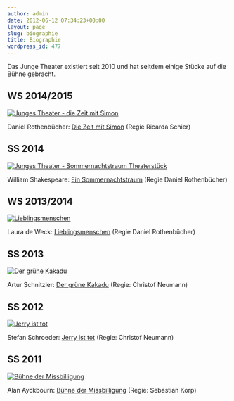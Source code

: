 ```yaml
---
author: admin
date: 2012-06-12 07:34:23+00:00
layout: page
slug: biographie
title: Biographie
wordpress_id: 477
---
```


Das Junge Theater existiert seit 2010 und hat seitdem einige Stücke auf die Bühne gebracht.

## WS 2014/2015

[![Junges Theater - die Zeit mit Simon](https://www.agv-muenchen.de/wp-content/uploads/2015/02/Junges-Theater-Die-Zeit-mit-Simon.jpg)](https://www.agv-muenchen.de/event/die-zeit-mit-simon-theater/?instance_id=1144)

Daniel Rothenbücher: [Die Zeit mit Simon](https://www.agv-muenchen.de/event/die-zeit-mit-simon-theater/?instance_id=1144) (Regie Ricarda Schier)

## SS 2014

[![Junges Theater - Sommernachtstraum Theaterstück](https://www.agv-muenchen.de/wp-content/uploads/2014/03/Sommernachtstraum_Website.jpg)](https://www.agv-muenchen.de/ai1ec_event/ein-sommernachtstraum-von-william-shakespeare/?instance_id=881)

William Shakespeare: [Ein Sommernachtstraum](https://www.agv-muenchen.de/ai1ec_event/ein-sommernachtstraum-von-william-shakespeare/?instance_id=881) (Regie Daniel Rothenbücher)

## WS 2013/2014

[![Lieblingsmenschen](https://www.agv-muenchen.de/wp-content/uploads/2013/09/1278302_673960472633112_369249793_n-214x300.jpg)](https://www.agv-muenchen.de/ai1ec_event/lieblingsmenschen-von-laura-de-weck/?instance_id=584)

Laura de Weck: [Lieblingsmenschen](https://www.agv-muenchen.de/ai1ec_event/lieblingsmenschen-von-laura-de-weck/?instance_id=584) (Regie Daniel Rothenbücher)

## SS 2013

[![Der grüne Kakadu](https://www.agv-muenchen.de/wp-content/uploads/2012/10/Flyer_Jerry-ist-tot-SS2012-v2.0-213x300.jpg)](https://www.agv-muenchen.de/ai1ec_event/gruener-kakadu/?instance_id=522)

Artur Schnitzler: [Der grüne Kakadu](https://www.agv-muenchen.de/ai1ec_event/gruener-kakadu/?instance_id=522) (Regie: Christof Neumann)

## SS 2012
[![Jerry ist tot](https://www.agv-muenchen.de/wp-content/uploads/2012/11/Jerry-ist-tot-213x300.jpg)](/ai1ec_event/jerry-ist-tot/)

Stefan Schroeder: [Jerry ist tot](/ai1ec_event/jerry-ist-tot/) (Regie: Christof Neumann)

## SS 2011

[![Bühne der Missbilligung](https://www.agv-muenchen.de/wp-content/uploads/2012/11/Bühne-der-Missbilligung-213x300.jpg)](/ai1ec_event/buehne-der-missbilligung/)

Alan Ayckbourn: [Bühne der Missbilligung](/ai1ec_event/buehne-der-missbilligung/) (Regie: Sebastian Korp)
